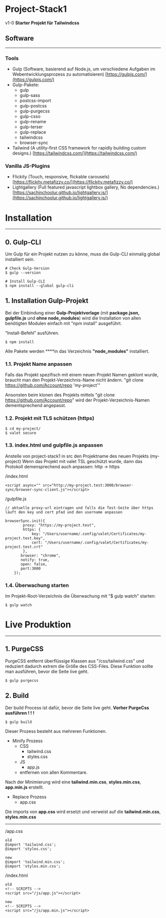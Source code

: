 # Project-Stack1
v1-0
**Starter Projekt für Tailwindcss**

## Software

---

### Tools

- Gulp (Software, basierend auf Node.js, um verschiedene Aufgaben im Webentwicklungsprozess zu automatisieren)
[https://gulpjs.com/](https://gulpjs.com/)
- Gulp-Pakete: 
  * gulp 
  * gulp-sass
  * postcss-import
  * gulp-postcss
  * gulp-purgecss
  * gulp-csso
  * gulp-rename
  * gulp-terser
  * gulp-replace
  * tailwindcss
  * browser-sync
- Tailwind (A utility-first CSS framework for rapidly building custom designs.)
[https://tailwindcss.com/](https://tailwindcss.com/)

### Vanilla JS-Plugins

- Flickity (Touch, responsive, flickable carousels)
[https://flickity.metafizzy.co/](https://flickity.metafizzy.co/)
- Lightgallery (Full featured javascript lightbox gallery, No dependencies.)
[https://sachinchoolur.github.io/lightgallery.js/](https://sachinchoolur.github.io/lightgallery.js/)

# Installation

---

## 0. Gulp-CLI

Um Gulp für ein Projekt nutzen zu könne, muss die Gulp-CLI einmalig global installiert sein. 

    # Check Gulp-Version
    $ gulp --version
    
    # Install Gulp-CLI
    $ npm install --global gulp-cli

## 1.  Installation Gulp-Projekt

Bei der Einbindung einer **Gulp-Projektvorlage** (mit **package.json, gulpfile.js** und **ohne node_modules**) wird die Installation von allen benötigten Modulen einfach mit "npm install" ausgeführt. 

 "Install-Befehl" ausführen.

    $ npm install

Alle Pakete werden ****in das Verzeichnis **"node_modules"** installiert.

### 1.1.  Projekt Name anpassen

Falls das Projekt spezifisch mit einem neuen Projekt Namen geklont wurde, braucht man den Projekt-Verzeichnis-Name nicht ändern.
    "git clone https://github.com/Account/repo 'my-project'"

Ansonsten beim klonen des Projekts mittels "git clone https://github.com/Account/repo" wird der Projekt-Verzeichnis-Namen dementsprechend angepasst. 


### 1.2. Projekt mit TLS schützen (https)
    $ cd my-project/
    $ valet secure

### 1.3. index.html und gulpfile.js anpassen

Anstelle von project-stack1 in src den Projektname des neuen Projekts (my-project)
Wenn das Projekt mit valet TSL geschützt wurde, dann das Protokoll demensprechend auch anpassen: http -> https

/index.html

    <script async="" src="http://my-project.test:3000/browser-sync/browser-sync-client.js"></script>


/gulpfile.js

    // aktuelle proxy-url eintragen und falls die Test-Seite über https läuft den key und cert pfad und den username anpassen
    
    browserSync.init({
            proxy: "https://my-project.test",
            https: {
                key: "/Users/username/.config/valet/Certificates/my-project.test.key", 
                cert: "/Users/username/.config/valet/Certificates/my-project.test.crt"
            },
           browser: "chrome",
           notify: true,
           open: false,
           port:3000
        });


### 1.4. Überwachung starten

Im Projekt-Root-Verzeichnis die Überwachung mit "$ gulp watch" starten:

    $ gulp watch

# Live Produktion

---

## 1. PurgeCSS

PurgeCSS entfernt überflüssige Klassen aus  "/css/tailwind.css" und reduziert dadurch extrem die Größe des CSS-Files. Diese Funktion sollte man ausführen, bevor die Seite live geht.

    $ gulp purgecss

## 2. Build

Der build Process ist dafür, bevor die Seite live geht. 
**Vorher PurgeCss ausführen ! ! !**

    $ gulp build

Dieser Prozess besteht aus mehreren Funktionen.

- Minify Prozess
  - CSS
    - tailwind.css
    - styles.css 
  - JS
    - app.js
  - entfernen von allen Kommentare.

Nach der Minimierung wird eine **tailwind.min.css**, **styles.min.css**, **app.min.js**  erstellt.

- Replace Prozess
  - app.css
  
Die imports von **app.css** wird ersetzt und verweist auf die **tailwind.min.css**, **styles.min.css**

---

/app.css

    old
    @import 'tailwind.css';
    @import 'styles.css';

    new
    @import 'tailwind.min.css';
    @import 'styles.min.css';


/index.html

    old
    <!-- SCRIPTS -->
    <script src="/js/app.js"></script>

    new
    <!-- SCRIPTS -->
    <script src="/js/app.min.js"></script>
